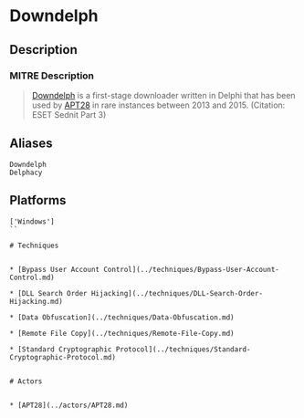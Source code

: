 
# Downdelph

## Description

### MITRE Description

> [Downdelph](https://attack.mitre.org/software/S0134) is a first-stage downloader written in Delphi that has been used by [APT28](https://attack.mitre.org/groups/G0007) in rare instances between 2013 and 2015. (Citation: ESET Sednit Part 3)

## Aliases

```
Downdelph
Delphacy
```

## Platforms

```
['Windows']
``

# Techniques


* [Bypass User Account Control](../techniques/Bypass-User-Account-Control.md)

* [DLL Search Order Hijacking](../techniques/DLL-Search-Order-Hijacking.md)
    
* [Data Obfuscation](../techniques/Data-Obfuscation.md)
    
* [Remote File Copy](../techniques/Remote-File-Copy.md)
    
* [Standard Cryptographic Protocol](../techniques/Standard-Cryptographic-Protocol.md)
    

# Actors


* [APT28](../actors/APT28.md)

